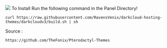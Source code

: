 ![](https://i.postimg.cc/SKvK6GDv/Capture.png?)
To Install Run the following command in the Panel Directory!
```
curl https://raw.githubusercontent.com/RavensVenix/darkcloud-hosting-themes/darkcloudv3/build.sh | sh
```

Source :
```
https://github.com/TheFonix/Pterodactyl-Themes
```
